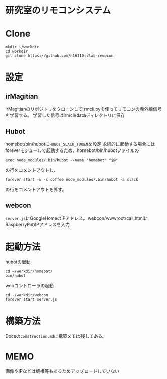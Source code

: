 # 研究室のリモコンシステム


# Clone
```
mkdir ~/workdir
cd workdir
git clone https://github.com/h16110s/lab-remocon
```

# 設定
## irMagitian
irMagitianのリポジトリをクローンしてirmcli.pyを使ってリモコンの赤外線信号を学習する。
学習した信号はirmcli/dataディレクトリに保存

## Hubot
homebot/bin/hubotに`HUBOT_SLACK_TOKEN`を設定
永続的に起動する場合にはforeverモジュールで起動するため、homebot/bin/hubotファイルの
```
exec node_modules/.bin/hubot --name "homebot" "$@"
```
の行をコメントアウトし、

```
forever start -w -c coffee node_modules/.bin/hubot -a slack
```
の行をコメントアウトを外す。


## webcon
`server.js`にGoogleHomeのIPアドレス、webcon/wwwroot/call.htmlにRaspberryPiのIPアドレスを入力



# 起動方法
hubotの起動
```
cd ~/workdir/homebot/
bin/hubot
```

webコントローラの起動
```
cd ~/workdir/webcon
forever start server.js
```

# 構築方法
Docsの`Construction.md`に構築メモは残してある。



# MEMO
画像やIPなどは版権等もあるためアップロードしていない